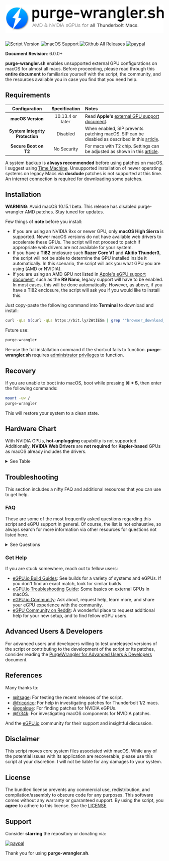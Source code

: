 # ![Header](/resources/header.png)
![Script Version](https://img.shields.io/github/release/mayankk2308/purge-wrangler.svg?style=for-the-badge)
![macOS Support](https://img.shields.io/badge/macOS-10.13.4+-orange.svg?style=for-the-badge) ![Github All Releases](https://img.shields.io/github/downloads/mayankk2308/purge-wrangler/total.svg?style=for-the-badge) [![paypal](https://www.paypalobjects.com/digitalassets/c/website/marketing/apac/C2/logos-buttons/optimize/34_Yellow_PayPal_Pill_Button.png)](https://www.paypal.com/cgi-bin/webscr?cmd=_donations&business=mayankk2308@gmail.com&lc=US&item_name=Development%20of%20PurgeWrangler&no_note=0&currency_code=USD&bn=PP-DonationsBF:btn_donate_SM.gif:NonHostedGuest)

**Document Revision**: 6.0.0+

**purge-wrangler.sh** enables unsupported external GPU configurations on macOS for almost all macs. Before proceeding, please read through this **entire document** to familiarize yourself with the script, the community, and the resources available you in case you find that you need help.

## Requirements
| Configuration | Specification | Notes |
| :-----------: | :-----------: | :---- |
| **macOS Version** | 10.13.4 or later | Read **Apple's** [external GPU support document](https://support.apple.com/en-us/HT208544). |
| **System Integrity Protection** | Disabled | When enabled, SIP prevents patching macOS. SIP can be disabled as described in this [article](https://developer.apple.com/library/archive/documentation/Security/Conceptual/System_Integrity_Protection_Guide/ConfiguringSystemIntegrityProtection/ConfiguringSystemIntegrityProtection.html).  |
| **Secure Boot on T2** | No Security | For macs with T2 chip. Settings can be adjusted as shown in this [article](https://support.apple.com/en-us/HT208330).  |

A system backup is **always recommended** before using patches on macOS. I suggest using [Time Machine](https://support.apple.com/en-us/HT201250). Unsupported installation of newer operating systems on legacy Macs via **dosdude** patches is not supported at this time. An internet connection is required for downloading some patches.

## Installation
**WARNING**: Avoid macOS 10.15.1 beta. This release has disabled purge-wrangler AMD patches. Stay tuned for updates.

Few things of **note** before you install:
- If you are using an NVIDIA 9xx or newer GPU, only **macOS High Sierra** is supported. Newer macOS versions do not have available web drivers to accelerate these GPUs. The script will not proceed to patch if appropriate web drivers are not available for your system.
- If you have a **Ti82** enclosure such **Razer Core V1** and **Akitio Thunder3**, the script will not be able to determine the GPU installed inside it automatically. In this scenario, the script will ask you what GPU you are using (AMD or NVIDIA).
- If you are using an AMD GPU not listed in [Apple's eGPU support document](https://support.apple.com/en-us/HT208544), such as the **R9 Nano**, legacy support will have to be enabled. In most cases, this will be done automatically. However, as above, if you have a Ti82 enclosure, the script will ask you if you would like to install this.

Just copy-paste the following command into **Terminal** to download and install:
```bash
curl -qLs $(curl -qLs https://bit.ly/2WtIESm | grep '"browser_download_url":' | cut -d'"' -f4) > purge-wrangler.sh; bash purge-wrangler.sh; rm purge-wrangler.sh
```

Future use:
```bash
purge-wrangler
```

Re-use the full installation command if the shortcut fails to function. **purge-wrangler.sh** requires [administrator privileges](https://support.apple.com/en-us/HT202035) to function.

## Recovery
If you are unable to boot into macOS, boot while pressing **⌘ + S**, then enter the following commands:
```bash
mount -uw /
purge-wrangler
```
This will restore your system to a clean state.

## Hardware Chart
With NVIDIA GPUs, **hot-unplugging** capability is not supported. Additionally, **NVIDIA Web Drivers** are **not required** for **Kepler-based** GPUs as macOS already includes the drivers.

<details>
<summary>See Table</summary>

| Integrated GPU | Discrete GPU | External GPU | Dependency | Complications |
| :------------: | :----------: | :----------: | :--------: | :------------ |
| **Intel** | None | AMD | macOS Drivers | Some models may require plugging in the eGPU after boot. |
| **Intel** | None | NVIDIA | NVIDIA Web Drivers | Drivers need to be available for the running macOS version. |
| None | **NVIDIA** | AMD | macOS Drivers | Only internal monitor can be used. Apps can be accelerated using [set-eGPU.sh](https://github.com/mayankk2308/set-egpu). |
| None | **NVIDIA** | NVIDIA | NVIDIA Web Drivers | OpenCL/GL compute capabilities may be lost due to NVIDIA Web Drivers. |
| None | **AMD** | AMD | macOS Drivers | Native or like-native support without any significant complications. |
| None | **AMD** | NVIDIA | NVIDIA Web Drivers | Conflicting framebuffers may require hot-plugging eGPU and then logging out and in. |
| **Intel** | **NVIDIA** | AMD | macOS Drivers | Use [purge-nvda.sh](https://github.com/mayankk2308/purge-nvda) if you need external monitors over eGPU. |
| **Intel** | **NVIDIA** | NVIDIA | NVIDIA Web Drivers | Use [purge-nvda.sh](https://github.com/mayankk2308/purge-nvda) to resolve OpenCL/GL compute loss, and use this [boot procedure](https://egpu.io/forums/builds/mid-2014-macbook-pro-gt750m-gtx107016gbps-tb2-aorus-gaming-box-macos-10-13-6-mac_editor/). |
| **Intel** | **AMD** | AMD | macOS Drivers | Native or native-like support without any significant complications. |
| **Intel** | **AMD** | NVIDIA | NVIDIA Web Drivers | Slow/black screens  which may require switching **mux** to the iGPU or logging out and in after hot-plugging. |

</details>

## Troubleshooting
This section includes a nifty FAQ and additional resources that you can use to get help.

### FAQ
These are some of the most frequently asked questions regarding this script and eGPU support in general. Of course, the list is not exhaustive, so always search for more information via other resources for questions not listed here.

<details>
<summary>See Questions</summary>

#### Why did the script fail to detect my enclosure?
Assuming hardware is appropriately configured and not defective, the only case when the script fails to detect eGPU configurations is when the enclosure has a Ti82 controller, which macOS does not support by default. Hence detection fails. Simply answer the questions the script asks to proceed with your setup.

#### Do I require NVIDIA Web Drivers?
If asked this question while setting up your eGPU, the answer depends on the NVIDIA GPU you are using. See the installation notes for more insight. Essentially, you don't need these if you are using Kepler GPUs.

#### Why do patched NVIDIA drivers not work on macOS Mojave or later?
In macOS Mojave, Apple removed the necessary APIs that NVIDIA-provided graphics drivers used for accelerating their graphics processors. The script uses a simple check to see if it is possible to run NVIDIA drivers for an older macOS version, and patches it for the new version if so. If not, then patching terminates.

#### Should I enable AMD Legacy Support if asked?
As explained in the installation section, you only need this for AMD GPUs **not** mentioned in Apple's [eGPU Support document](https://support.apple.com/en-us/HT208544), such as the **R9 Nano** or **R9 Fury**. Enabling this for any other GPUs yields no benefit, but is also not harmful.

#### What happens if I update a patched macOS system?
After a macOS version update or security updates, purge-wrangler patches are removed. In this scenario, you may see a prompt after rebooting that will suggest reinstalling the patches. Choosing to do so will launch Terminal and run the setup procedure immediately.

#### What happens if I connect two eGPUs?
One of the eGPUs would be detected. If you are trying to set up an NVIDIA and AMD eGPU simultaneously, connect the NVIDIA eGPU only for the patching sequence. AMD eGPUs will continue to function post-patch. Basically connect the eGPU that has least support.

#### What's the latest supported macOS version?
Unless announced or advised otherwise, consider all releases from **macOS 10.13.4** up to the latest publicly available release as compatible. Note that NVIDIA compatibility depends on the GPU and availability of drivers.

#### Script recognizes my GPU as a generic AMD or NVIDIA device. Is that ok?
The script uses an online repository to retrieve the GPU device name for the connected eGPU. In case internet is absent, a generic vendor name (AMD or NVIDIA) is shown instead. This does not affect the necessary logic that determines the required patches. However, in case of NVIDIA GPUs and legacy AMD GPUs, internet will be required in case driver downloads are necessary.

</details>

### Get Help
If you are stuck somewhere, reach out to fellow users:
- [eGPU.io Build Guides](https://egpu.io/build-guides/): See builds for a variety of systems and eGPUs. If you don't find an exact match, look for similar builds.
- [eGPU.io Troubleshooting Guide](https://egpu.io/forums/mac-setup/guide-troubleshooting-egpus-on-macos/): Some basics on external GPUs in macOS.
- [eGPU.io Community](https://egpu.io/forums/): Ask about, request help, learn more, and share your eGPU experience with the community.
- [eGPU Community on Reddit](https://www.reddit.com/r/eGPU/): A wonderful place to request additional help for your new setup, and to find fellow eGPU users.

## Advanced Users & Developers
For advanced users and developers willing to test unreleased versions of the script or contributing to the development of the script or its patches, consider reading the [PurgeWrangler for Advanced Users & Developers](./DOCS.md) document.

## References
Many thanks to:
- [@itsage](https://egpu.io/forums/profile/itsage/): For testing the recent releases of the script.
- [@fricorico](https://egpu.io/forums/profile/fricorico/): For help in investigating patches for Thunderbolt 1/2 macs.
- [@goalque](https://egpu.io/forums/profile/goalque/): For finding patches for NVIDIA eGPUs.
- [@fr34k](https://egpu.io/forums/profile/fr34k/): For investigating macOS components for NVIDIA patches.

And the [eGPU.io](https://egpu.io) community for their support and insightful discussion.

## Disclaimer
This script moves core system files associated with macOS. While any of the potential issues with its application are recoverable, please use this script at your discretion. I will not be liable for any damages to your system.

## License
The bundled license prevents any commercial use, redistribution, and compilation/assembly to obscure code for any purposes. This software comes without any warranty or guaranteed support. By using the script, you **agree** to adhere to this license. See the [LICENSE](./LICENSE.md).

## Support
Consider **starring** the repository or donating via:

[![paypal](https://www.paypalobjects.com/digitalassets/c/website/marketing/apac/C2/logos-buttons/optimize/34_Yellow_PayPal_Pill_Button.png)](https://www.paypal.com/cgi-bin/webscr?cmd=_donations&business=mayankk2308@gmail.com&lc=US&item_name=Development%20of%20PurgeWrangler&no_note=0&currency_code=USD&bn=PP-DonationsBF:btn_donate_SM.gif:NonHostedGuest)

Thank you for using **purge-wrangler.sh**.
